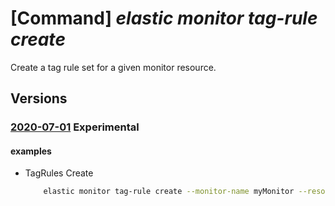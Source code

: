 # [Command] _elastic monitor tag-rule create_

Create a tag rule set for a given monitor resource.

## Versions

### [2020-07-01](/Resources/mgmt-plane/L3N1YnNjcmlwdGlvbnMve30vcmVzb3VyY2Vncm91cHMve30vcHJvdmlkZXJzL21pY3Jvc29mdC5lbGFzdGljL21vbml0b3JzL3t9L3RhZ3J1bGVzL3t9/2020-07-01.xml) **Experimental**

<!-- mgmt-plane /subscriptions/{}/resourcegroups/{}/providers/microsoft.elastic/monitors/{}/tagrules/{} 2020-07-01 -->

#### examples

- TagRules Create
    ```bash
        elastic monitor tag-rule create --monitor-name myMonitor --resource-group myResourceGroup --rule-set-name default --filtering-tags name=Environment action=Include value=Prod --send-aad-logs False --send-activity-logs --send-subscription-logs 
    ```
